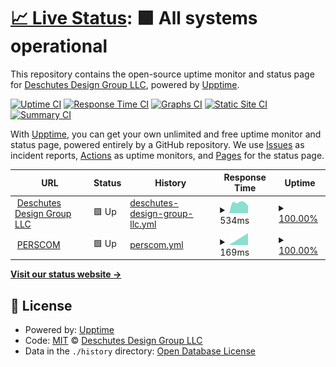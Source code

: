 # [📈 Live Status](https://status.perscom.io): <!--live status--> **🟩 All systems operational**

This repository contains the open-source uptime monitor and status page for [Deschutes Design Group LLC](https://www.deschutesdesigngroup.com), powered by [Upptime](https://github.com/upptime/upptime).

[![Uptime CI](https://github.com/DeschutesDesignGroupLLC/PERSCOM-3.0-Status/workflows/Uptime%20CI/badge.svg)](https://github.com/DeschutesDesignGroupLLC/PERSCOM-3.0-Status/actions?query=workflow%3A%22Uptime+CI%22)
[![Response Time CI](https://github.com/DeschutesDesignGroupLLC/PERSCOM-3.0-Status/workflows/Response%20Time%20CI/badge.svg)](https://github.com/DeschutesDesignGroupLLC/PERSCOM-3.0-Status/actions?query=workflow%3A%22Response+Time+CI%22)
[![Graphs CI](https://github.com/DeschutesDesignGroupLLC/PERSCOM-3.0-Status/workflows/Graphs%20CI/badge.svg)](https://github.com/DeschutesDesignGroupLLC/PERSCOM-3.0-Status/actions?query=workflow%3A%22Graphs+CI%22)
[![Static Site CI](https://github.com/DeschutesDesignGroupLLC/PERSCOM-3.0-Status/workflows/Static%20Site%20CI/badge.svg)](https://github.com/DeschutesDesignGroupLLC/PERSCOM-3.0-Status/actions?query=workflow%3A%22Static+Site+CI%22)
[![Summary CI](https://github.com/DeschutesDesignGroupLLC/PERSCOM-3.0-Status/workflows/Summary%20CI/badge.svg)](https://github.com/DeschutesDesignGroupLLC/PERSCOM-3.0-Status/actions?query=workflow%3A%22Summary+CI%22)

With [Upptime](https://upptime.js.org), you can get your own unlimited and free uptime monitor and status page, powered entirely by a GitHub repository. We use [Issues](https://github.com/DeschutesDesignGroupLLC/PERSCOM-3.0-Status/issues) as incident reports, [Actions](https://github.com/DeschutesDesignGroupLLC/PERSCOM-3.0-Status/actions) as uptime monitors, and [Pages](https://status.perscom.io) for the status page.

<!--start: status pages-->
<!-- This summary is generated by Upptime (https://github.com/upptime/upptime) -->
<!-- Do not edit this manually, your changes will be overwritten -->
<!-- prettier-ignore -->
| URL | Status | History | Response Time | Uptime |
| --- | ------ | ------- | ------------- | ------ |
| <img alt="" src="https://icons.duckduckgo.com/ip3/www.deschutesdesigngroup.com.ico" height="13"> [Deschutes Design Group LLC](https://www.deschutesdesigngroup.com) | 🟩 Up | [deschutes-design-group-llc.yml](https://github.com/DeschutesDesignGroupLLC/System-Status-Monitor/commits/HEAD/history/deschutes-design-group-llc.yml) | <details><summary><img alt="Response time graph" src="./graphs/deschutes-design-group-llc/response-time-week.png" height="20"> 534ms</summary><br><a href="https://status.perscom.io/history/deschutes-design-group-llc"><img alt="Response time 534" src="https://img.shields.io/endpoint?url=https%3A%2F%2Fraw.githubusercontent.com%2FDeschutesDesignGroupLLC%2FSystem-Status-Monitor%2FHEAD%2Fapi%2Fdeschutes-design-group-llc%2Fresponse-time.json"></a><br><a href="https://status.perscom.io/history/deschutes-design-group-llc"><img alt="24-hour response time 534" src="https://img.shields.io/endpoint?url=https%3A%2F%2Fraw.githubusercontent.com%2FDeschutesDesignGroupLLC%2FSystem-Status-Monitor%2FHEAD%2Fapi%2Fdeschutes-design-group-llc%2Fresponse-time-day.json"></a><br><a href="https://status.perscom.io/history/deschutes-design-group-llc"><img alt="7-day response time 534" src="https://img.shields.io/endpoint?url=https%3A%2F%2Fraw.githubusercontent.com%2FDeschutesDesignGroupLLC%2FSystem-Status-Monitor%2FHEAD%2Fapi%2Fdeschutes-design-group-llc%2Fresponse-time-week.json"></a><br><a href="https://status.perscom.io/history/deschutes-design-group-llc"><img alt="30-day response time 534" src="https://img.shields.io/endpoint?url=https%3A%2F%2Fraw.githubusercontent.com%2FDeschutesDesignGroupLLC%2FSystem-Status-Monitor%2FHEAD%2Fapi%2Fdeschutes-design-group-llc%2Fresponse-time-month.json"></a><br><a href="https://status.perscom.io/history/deschutes-design-group-llc"><img alt="1-year response time 534" src="https://img.shields.io/endpoint?url=https%3A%2F%2Fraw.githubusercontent.com%2FDeschutesDesignGroupLLC%2FSystem-Status-Monitor%2FHEAD%2Fapi%2Fdeschutes-design-group-llc%2Fresponse-time-year.json"></a></details> | <details><summary><a href="https://status.perscom.io/history/deschutes-design-group-llc">100.00%</a></summary><a href="https://status.perscom.io/history/deschutes-design-group-llc"><img alt="All-time uptime 100.00%" src="https://img.shields.io/endpoint?url=https%3A%2F%2Fraw.githubusercontent.com%2FDeschutesDesignGroupLLC%2FSystem-Status-Monitor%2FHEAD%2Fapi%2Fdeschutes-design-group-llc%2Fuptime.json"></a><br><a href="https://status.perscom.io/history/deschutes-design-group-llc"><img alt="24-hour uptime 100.00%" src="https://img.shields.io/endpoint?url=https%3A%2F%2Fraw.githubusercontent.com%2FDeschutesDesignGroupLLC%2FSystem-Status-Monitor%2FHEAD%2Fapi%2Fdeschutes-design-group-llc%2Fuptime-day.json"></a><br><a href="https://status.perscom.io/history/deschutes-design-group-llc"><img alt="7-day uptime 100.00%" src="https://img.shields.io/endpoint?url=https%3A%2F%2Fraw.githubusercontent.com%2FDeschutesDesignGroupLLC%2FSystem-Status-Monitor%2FHEAD%2Fapi%2Fdeschutes-design-group-llc%2Fuptime-week.json"></a><br><a href="https://status.perscom.io/history/deschutes-design-group-llc"><img alt="30-day uptime 100.00%" src="https://img.shields.io/endpoint?url=https%3A%2F%2Fraw.githubusercontent.com%2FDeschutesDesignGroupLLC%2FSystem-Status-Monitor%2FHEAD%2Fapi%2Fdeschutes-design-group-llc%2Fuptime-month.json"></a><br><a href="https://status.perscom.io/history/deschutes-design-group-llc"><img alt="1-year uptime 100.00%" src="https://img.shields.io/endpoint?url=https%3A%2F%2Fraw.githubusercontent.com%2FDeschutesDesignGroupLLC%2FSystem-Status-Monitor%2FHEAD%2Fapi%2Fdeschutes-design-group-llc%2Fuptime-year.json"></a></details>
| <img alt="" src="https://icons.duckduckgo.com/ip3/perscom.io.ico" height="13"> [PERSCOM](https://perscom.io) | 🟩 Up | [perscom.yml](https://github.com/DeschutesDesignGroupLLC/System-Status-Monitor/commits/HEAD/history/perscom.yml) | <details><summary><img alt="Response time graph" src="./graphs/perscom/response-time-week.png" height="20"> 169ms</summary><br><a href="https://status.perscom.io/history/perscom"><img alt="Response time 169" src="https://img.shields.io/endpoint?url=https%3A%2F%2Fraw.githubusercontent.com%2FDeschutesDesignGroupLLC%2FSystem-Status-Monitor%2FHEAD%2Fapi%2Fperscom%2Fresponse-time.json"></a><br><a href="https://status.perscom.io/history/perscom"><img alt="24-hour response time 169" src="https://img.shields.io/endpoint?url=https%3A%2F%2Fraw.githubusercontent.com%2FDeschutesDesignGroupLLC%2FSystem-Status-Monitor%2FHEAD%2Fapi%2Fperscom%2Fresponse-time-day.json"></a><br><a href="https://status.perscom.io/history/perscom"><img alt="7-day response time 169" src="https://img.shields.io/endpoint?url=https%3A%2F%2Fraw.githubusercontent.com%2FDeschutesDesignGroupLLC%2FSystem-Status-Monitor%2FHEAD%2Fapi%2Fperscom%2Fresponse-time-week.json"></a><br><a href="https://status.perscom.io/history/perscom"><img alt="30-day response time 169" src="https://img.shields.io/endpoint?url=https%3A%2F%2Fraw.githubusercontent.com%2FDeschutesDesignGroupLLC%2FSystem-Status-Monitor%2FHEAD%2Fapi%2Fperscom%2Fresponse-time-month.json"></a><br><a href="https://status.perscom.io/history/perscom"><img alt="1-year response time 169" src="https://img.shields.io/endpoint?url=https%3A%2F%2Fraw.githubusercontent.com%2FDeschutesDesignGroupLLC%2FSystem-Status-Monitor%2FHEAD%2Fapi%2Fperscom%2Fresponse-time-year.json"></a></details> | <details><summary><a href="https://status.perscom.io/history/perscom">100.00%</a></summary><a href="https://status.perscom.io/history/perscom"><img alt="All-time uptime 100.00%" src="https://img.shields.io/endpoint?url=https%3A%2F%2Fraw.githubusercontent.com%2FDeschutesDesignGroupLLC%2FSystem-Status-Monitor%2FHEAD%2Fapi%2Fperscom%2Fuptime.json"></a><br><a href="https://status.perscom.io/history/perscom"><img alt="24-hour uptime 100.00%" src="https://img.shields.io/endpoint?url=https%3A%2F%2Fraw.githubusercontent.com%2FDeschutesDesignGroupLLC%2FSystem-Status-Monitor%2FHEAD%2Fapi%2Fperscom%2Fuptime-day.json"></a><br><a href="https://status.perscom.io/history/perscom"><img alt="7-day uptime 100.00%" src="https://img.shields.io/endpoint?url=https%3A%2F%2Fraw.githubusercontent.com%2FDeschutesDesignGroupLLC%2FSystem-Status-Monitor%2FHEAD%2Fapi%2Fperscom%2Fuptime-week.json"></a><br><a href="https://status.perscom.io/history/perscom"><img alt="30-day uptime 100.00%" src="https://img.shields.io/endpoint?url=https%3A%2F%2Fraw.githubusercontent.com%2FDeschutesDesignGroupLLC%2FSystem-Status-Monitor%2FHEAD%2Fapi%2Fperscom%2Fuptime-month.json"></a><br><a href="https://status.perscom.io/history/perscom"><img alt="1-year uptime 100.00%" src="https://img.shields.io/endpoint?url=https%3A%2F%2Fraw.githubusercontent.com%2FDeschutesDesignGroupLLC%2FSystem-Status-Monitor%2FHEAD%2Fapi%2Fperscom%2Fuptime-year.json"></a></details>

<!--end: status pages-->

[**Visit our status website →**](https://status.perscom.io)

## 📄 License

- Powered by: [Upptime](https://github.com/upptime/upptime)
- Code: [MIT](./LICENSE) © [Deschutes Design Group LLC](https://www.deschutesdesigngroup.com)
- Data in the `./history` directory: [Open Database License](https://opendatacommons.org/licenses/odbl/1-0/)
